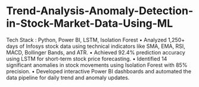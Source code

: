 # Trend-Analysis-Anomaly-Detection-in-Stock-Market-Data-Using-ML
Tech Stack : Python, Power BI, LSTM, Isolation Forest
• Analyzed 1,250+ days of Infosys stock data using technical indicators like SMA, EMA, RSI, MACD, Bollinger
Bands, and ATR.
• Achieved 92.4% prediction accuracy using LSTM for short-term stock price forecasting.
• Identified 14 significant anomalies in stock movements using Isolation Forest with 85% precision.
• Developed interactive Power BI dashboards and automated the data pipeline for daily trend and anomaly
updates.
